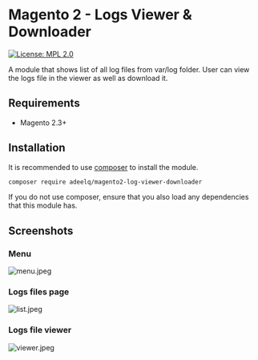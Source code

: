 Magento 2 - Logs Viewer & Downloader
 ======
 
[![License: MPL 2.0](https://img.shields.io/badge/License-MPL%202.0-brightgreen.svg)](LICENSE)

A module that shows list of all log files from var/log folder. User can view the logs file in the viewer as well as download it.

## Requirements

- Magento 2.3+

## Installation

It is recommended to use [composer](https://getcomposer.org) to install the module.

```bash
composer require adeelq/magento2-log-viewer-downloader
```
If you do not use composer, ensure that you also load any dependencies that this module has.

## Screenshots
### Menu
![menu.jpeg](menu.jpeg)

### Logs files page
![list.jpeg](list.jpeg)

### Logs file viewer
![viewer.jpeg](viewer.jpeg)
